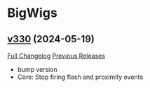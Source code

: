 # BigWigs

## [v330](https://github.com/BigWigsMods/BigWigs/tree/v330) (2024-05-19)
[Full Changelog](https://github.com/BigWigsMods/BigWigs/compare/v329.4...v330) [Previous Releases](https://github.com/BigWigsMods/BigWigs/releases)

- bump version  
- Core: Stop firing flash and proximity events  
